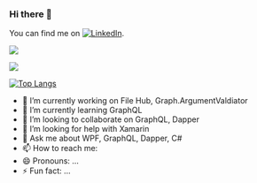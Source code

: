 ### Hi there 👋

You can find me on [![LinkedIn][1.2]][1].

<!-- Icons -->

[1.2]: https://raw.githubusercontent.com/MartinHeinz/MartinHeinz/master/linkedin-3-16.png

<!-- Links to your social media accounts -->

[1]: https://www.linkedin.com/in/varunteja/

![](https://komarev.com/ghpvc/?username=VarunSaiTeja&color=orange&style=flat-square)



<a href="https://github.com/anuraghazra/github-readme-stats">
  <img align="center" src="https://github-readme-stats.vercel.app/api?username=VarunSaiTeja&count_private=true&show_icons=true&include_all_commits=true&&bg_color=30,e96443,904e95&title_color=fff&text_color=fff" aria-label="Varun's github stats"/>
</a>

[![Top Langs](https://github-readme-stats.vercel.app/api/top-langs/?username=VarunSaiTeja&theme=dark&count_private=true)](https://github.com/VarunSaiTeja/github-readme-stats) 



- 🔭 I’m currently working on File Hub, Graph.ArgumentValdiator
- 🌱 I’m currently learning GraphQL
- 👯 I’m looking to collaborate on GraphQL, Dapper
- 🤔 I’m looking for help with Xamarin
- 💬 Ask me about WPF, GraphQL, Dapper, C#
- 📫 How to reach me: 
- 😄 Pronouns: ...
- ⚡ Fun fact: ...

